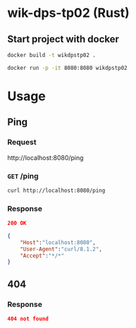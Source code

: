 # wik-dps-tp02 (Rust)

## Start project with docker
```sh
docker build -t wikdpstp02 .

docker run -p -it 8080:8080 wikdpstp02
```

# Usage

## Ping
### Request
http://localhost:8080/ping

###  `GET` /ping
```sh
curl http://localhost:8080/ping
```
### Response
```json
200 OK

{
    "Host":"localhost:8080",
    "User-Agent":"curl/8.1.2",
    "Accept":"*/*"
}
```

## 404

### Response
```json
404 not found
```